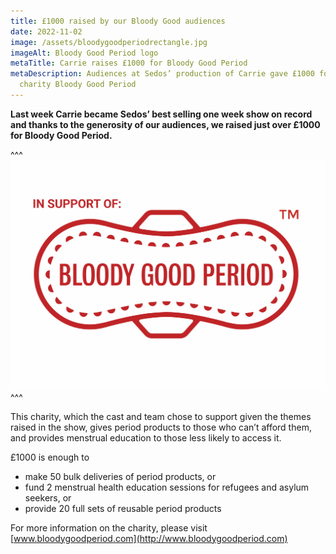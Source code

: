 ```yaml
---
title: £1000 raised by our Bloody Good audiences
date: 2022-11-02
image: /assets/bloodygoodperiodrectangle.jpg
imageAlt: Bloody Good Period logo
metaTitle: Carrie raises £1000 for Bloody Good Period
metaDescription: Audiences at Sedos’ production of Carrie gave £1000 for the
  charity Bloody Good Period
---
```

**Last week Carrie became Sedos’ best selling one week show on record and thanks to the generosity of our audiences, we raised just over £1000 for Bloody Good Period.** 

^^^ ![Bloody Good Period logo](/assets/bloodygoodperiodrectangle.jpg)
^^^ 

This charity, which the cast and team chose to support given the themes raised in the show, gives period products to those who can’t afford them, and provides menstrual education to those less likely to access it.

£1000 is enough to 

* make 50 bulk deliveries of period products, or
* fund 2 menstrual health education sessions for refugees and asylum seekers, or 
* provide 20 full sets of reusable period products

For more information on the charity, please visit [www.bloodygoodperiod.com](http://www.bloodygoodperiod.com)